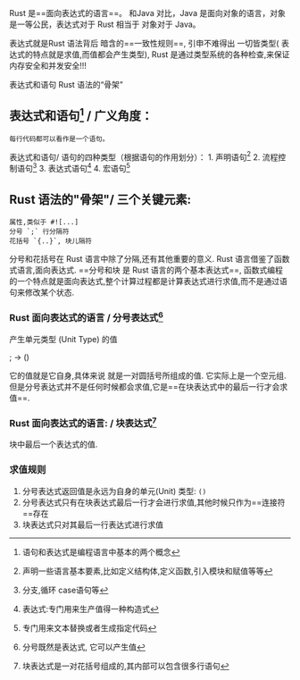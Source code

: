 Rust 是==面向表达式的语言==。
和Java 对比，Java 是面向对象的语言，对象是一等公民，表达式对于 Rust 相当于 对象对于 Java。

表达式就是Rust 语法背后 暗含的==一致性规则==, 引申不难得出 一切皆类型( 表达式的特点就是求值,而值都会产生类型), Rust 是通过类型系统的各种检查,来保证内存安全和并发安全!!!

表达式和语句
Rust 语法的“骨架”

## 表达式和语句[^1] / 广义角度：
	每行代码都可以看作是一个语句。

表达式和语句/ 语句的四种类型（根据语句的作用划分）：
	1. 声明语句[^2]
	2. 流程控制语句[^3]
	3. 表达式语句[^4]
	4. 宏语句[^5]

## Rust 语法的"骨架"/ 三个关键元素:
	属性,类似于 #![...]
	分号 `;` 行分隔符
	花括号 `{..}`, 块儿隔符
分号和花括号在 Rust 语言中除了分隔,还有其他重要的意义. Rust 语言借鉴了函数式语言,面向表达式.
==分号和块 是 Rust 语言的两个基本表达式==, 函数式编程的一个特点就是面向表达式,整个计算过程都是计算表达式进行求值,而不是通过语句来修改某个状态.

### Rust 面向表达式的语言 / 分号表达式[^6]

产生单元类型 (Unit Type) 的值 

; -> ()

它的值就是它自身,具体来说 就是一对圆括号所组成的值. 它实际上是一个空元组. 
但是分号表达式并不是任何时候都会求值,它是==在块表达式中的最后一行才会求值==.

### Rust 面向表达式的语言: / 块表达式[^7]

块中最后一个表达式的值.

### 求值规则
1. 分号表达式返回值是永远为自身的单元(Unit) 类型: `()`
2. 分号表达式只有在块表达式最后一行才会进行求值,其他时候只作为==连接符==存在
3. 块表达式只对其最后一行表达式进行求值

[^1]: 语句和表达式是编程语言中基本的两个概念
[^2]: 声明一些语言基本要素,比如定义结构体,定义函数,引入模块和赋值等等
[^3]: 分支,循环 case语句等
[^4]: 表达式:专门用来生产值得一种构造式
[^5]: 专门用来文本替换或者生成指定代码
[^6]: 分号既然是表达式, 它可以产生值
[^7]:  块表达式是一对花括号组成的,其内部可以包含很多行语句